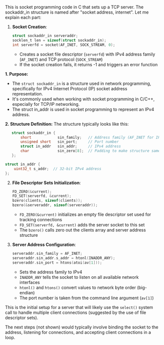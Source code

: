 This is socket programming code in C that sets up a TCP server. The sockaddr_in structure is named after "socket address, internet". Let me explain each part:

1. **Socket Creation**:
   ```c
   struct sockaddr_in serveraddr;
   socklen_t len = sizeof(struct sockaddr_in);
   int serverfd = socket(AF_INET, SOCK_STREAM, 0);
   ```
   - Creates a socket file descriptor (`serverfd`) with IPv4 address family (`AF_INET`) and TCP protocol (`SOCK_STREAM`)
   - If the socket creation fails, it returns -1 and triggers an error function
  
**1. Purpose:**   
- The `struct sockaddr_in` is a structure used in network programming, specifically for IPv4 Internet Protocol (IP) socket address representation.
- It's commonly used when working with socket programming in C/C++, especially for TCP/IP networking.
- The struct in_addr is used in socket programming to represent an IPv4 address.

**2. Structure Definition:**   The structure typically looks like this:

```c
   struct sockaddr_in {
       short            sin_family;   // Address family (AF_INET for IPv4)
       unsigned short   sin_port;     // Port number
       struct in_addr   sin_addr;     // IPv4 address
       char             sin_zero[8];  // Padding to make structure same size as struct sockaddr
   };
```
```c
struct in_addr {
    uint32_t s_addr;  // 32-bit IPv4 address
};
```

2. **File Descriptor Sets Initialization**:
   ```c
   FD_ZERO(&current);
   FD_SET(serverfd, &current);
   bzero(clients, sizeof(clients));
   bzero(&serveraddr, sizeof(serveraddr));
   ```
   - `FD_ZERO(&current)` initializes an empty file descriptor set used for tracking connections
   - `FD_SET(serverfd, &current)` adds the server socket to this set
   - The `bzero()` calls zero out the clients array and server address structure

3. **Server Address Configuration**:
   ```c
   serveraddr.sin_family = AF_INET;
   serveraddr.sin_addr.s_addr = htonl(INADDR_ANY);
   serveraddr.sin_port = htons(atoi(av[1]));
   ```
   - Sets the address family to IPv4
   - `INADDR_ANY` tells the socket to listen on all available network interfaces
   - `htonl()` and `htons()` convert values to network byte order (big-endian)
   - The port number is taken from the command line argument (`av[1]`)

This is the initial setup for a server that will likely use the `select()` system call to handle multiple client connections (suggested by the use of file descriptor sets).

The next steps (not shown) would typically involve binding the socket to the address, listening for connections, and accepting client connections in a loop.​​​​​​​​​​​​​​​​
